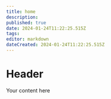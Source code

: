 ```yaml
---
title: home
description: 
published: true
date: 2024-01-24T11:22:25.515Z
tags: 
editor: markdown
dateCreated: 2024-01-24T11:22:25.515Z
---
```


# Header
Your content here